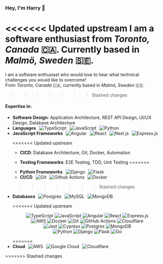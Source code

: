 ### Hey, I'm Harry 👋

<<<<<<< Updated upstream
I am a software enthusiast from _Toronto, Canada_ 🇨🇦.
Currently based in _Malmö, Sweden_ 🇸🇪.
=======
I am a software enthusiast who would love to hear what technical challenges you would like to overcome!  
From _Toronto, Canada_ 🇨🇦, currently based in _Malmö, Sweden_ 🇸🇪.
>>>>>>> Stashed changes

#### Expertise in:

<ul>
  <li><strong>Software Design</strong>: Application Architecture, REST API Design, UI/UX Design, Database Architecture</li>

  <li>
    <div style="display: flex; align-items: center; gap: 10px;">
      <strong>Languages</strong>
      <img src="https://img.shields.io/badge/TypeScript-007ACC?logo=typescript&logoColor=white" alt="TypeScript" />
      <img src="https://img.shields.io/badge/JavaScript-F7DF1E?logo=javascript&logoColor=black" alt="JavaScript" />
      <img src="https://img.shields.io/badge/Python-3776AB?logo=python&logoColor=white" alt="Python" />
    </div>
  </li>

  <li>
    <div style="display: flex; align-items: center; gap: 10px;">
      <strong>JavaScript Frameworks</strong>
      <img src="https://img.shields.io/badge/Angular-%23DD0031.svg?logo=angular&logoColor=white" alt="Angular" />
      <img src="https://img.shields.io/badge/React-%2320232a.svg?logo=react&logoColor=%2361DAFB" alt="React" />
      <img src="https://img.shields.io/badge/Next.js-black?logo=next.js&logoColor=white" alt="Next.js" />
      <img src="https://img.shields.io/badge/Express.js-%23404d59.svg?logo=express&logoColor=%2361DAFB" alt="Express.js" />
    </div>
  </li>

<<<<<<< Updated upstream
- **CICD**: Database Architecture, Git, Docker, Automation

- **Testing Frameworks**: E2E Testing, TDD, Unit Testing
=======
  <li>
    <div style="display: flex; align-items: center; gap: 10px;">
      <strong>Python Frameworks</strong>
      <img src="https://img.shields.io/badge/Django-%23092E20.svg?logo=django&logoColor=white" alt="Django" />
      <img src="https://img.shields.io/badge/Flask-000?logo=flask&logoColor=fff" alt="Flask" />
    </div>
  </li>

  <li>
    <div style="display: flex; align-items: center; gap: 10px;">
      <strong>CI/CD</strong>
      <img src="https://img.shields.io/badge/Git-F05032?logo=git&logoColor=white" alt="Git" />
      <img src="https://img.shields.io/badge/GitHub_Actions-2088FF?logo=github-actions&logoColor=white" alt="Github Actions" />
      <img src="https://img.shields.io/badge/Docker-2496ED?logo=docker&logoColor=white" alt="Docker" />
    </div>
  </li>
>>>>>>> Stashed changes

  <li>
    <div style="display: flex; align-items: center; gap: 10px;">
      <strong>Databases</strong>
      <img src="https://img.shields.io/badge/PostgreSQL-4169E1?logo=postgresql&logoColor=white" alt="Postgres" />
      <img src="https://img.shields.io/badge/MySQL-4479A1?logo=mysql&logoColor=white" alt="MySQL" />
      <img src="https://img.shields.io/badge/MongoDB-47A248?logo=mongodb&logoColor=white" alt="MongoDB" />
    </div>
  </li>

<<<<<<< Updated upstream
<p align="center">
  <img src="https://img.shields.io/badge/typescript-%23007ACC.svg?style=for-the-badge&logo=typescript&logoColor=white" alt="TypeScript" />
  <img src="https://img.shields.io/badge/javascript-%23323330.svg?style=for-the-badge&logo=javascript&logoColor=%23F7DF1E" alt="JavaScript" />
  <img src="https://img.shields.io/badge/angular-%23DD0031.svg?style=for-the-badge&logo=angular&logoColor=white" alt="Angular" />
  <img src="https://img.shields.io/badge/react-%2320232a.svg?style=for-the-badge&logo=react&logoColor=%2361DAFB" alt="React" />
  <img src="https://img.shields.io/badge/express.js-%23404d59.svg?style=for-the-badge&logo=express&logoColor=%2361DAFB" alt="Express.js" />
  <br/>

  <img src="https://img.shields.io/badge/AWS-%23FF9900.svg?style=for-the-badge&logo=amazon-aws&logoColor=white" alt="AWS" />
  <img src="https://img.shields.io/badge/docker-%230db7ed.svg?style=for-the-badge&logo=docker&logoColor=white" alt="Docker" />
  <img src="https://img.shields.io/badge/git-%23F05033.svg?style=for-the-badge&logo=git&logoColor=white" alt="Git" />
  <img src="https://img.shields.io/badge/github%20actions-%232671E5.svg?style=for-the-badge&logo=githubactions&logoColor=white" alt="GitHub Actions" />
  <img src="https://img.shields.io/badge/Cloudflare-F38020?style=for-the-badge&logo=Cloudflare&logoColor=white" alt="Cloudflare" />
  <br/>

  <img src="https://img.shields.io/badge/-jest-%23C21325?style=for-the-badge&logo=jest&logoColor=white" alt="Jest" />
  <img src="https://img.shields.io/badge/-cypress-%23E5E5E5?style=for-the-badge&logo=cypress&logoColor=058a5e" alt="Cypress" />
  <img src="https://img.shields.io/badge/postgres-%23316192.svg?style=for-the-badge&logo=postgresql&logoColor=white" alt="Postgres" />
  <img src="https://img.shields.io/badge/MongoDB-%234ea94b.svg?style=for-the-badge&logo=mongodb&logoColor=white" alt="MongoDB" />
  <br/>

  <img src="https://img.shields.io/badge/python-3670A0?style=for-the-badge&logo=python&logoColor=ffdd54" alt="Python" />
  <img src="https://img.shields.io/badge/django-%23092E20.svg?style=for-the-badge&logo=django&logoColor=white" alt="Django" />
  <img src="https://img.shields.io/badge/flask-%23000.svg?style=for-the-badge&logo=flask&logoColor=white" alt="Flask" />
  <img src="https://img.shields.io/badge/Go-%2300ADD8.svg?style=for-the-badge&logo=go&logoColor=white" alt="Go" />
  <br/>
  
</p>
=======
  <li>
    <div style="display: flex; align-items: center; gap: 10px;">
      <strong>Cloud</strong>
      <img src="https://img.shields.io/badge/AWS-%23FF9900.svg?logo=amazon-web-services&logoColor=white" alt="AWS" />
      <img src="https://img.shields.io/badge/Google%20Cloud-%234285F4.svg?logo=google-cloud&logoColor=white" alt="Google Cloud" />
      <img src="https://img.shields.io/badge/Cloudflare-F38020?logo=Cloudflare&logoColor=white" alt="Cloudflare" />
    </div>
  </li>
</ul>
>>>>>>> Stashed changes
